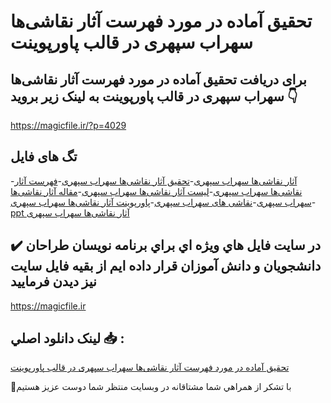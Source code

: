 # تحقیق آماده در مورد فهرست آثار نقاشی‌ها سهراب سپهری در قالب پاورپوینت

## برای دریافت تحقیق آماده در مورد فهرست آثار نقاشی‌ها سهراب سپهری در قالب پاورپوینت به لینک زیر بروید 👇

https://magicfile.ir/?p=4029

## تگ های فایل

-[آثار نقاشی‌ها سهراب سپهری](https://magicfile.ir/product/%d8%aa%d8%ad%d9%82%db%8c%d9%82-%d9%81%d9%87%d8%b1%d8%b3%d8%aa-%d8%a2%d8%ab%d8%a7%d8%b1-%d9%86%d9%82%d8%a7%d8%b4%db%8c%d9%87%d8%a7-%d8%b3%d9%87%d8%b1%d8%a7%d8%a8-%d8%b3%d9%be%d9%87%d8%b1%db%8c%d8%af%d8%b1-%d9%be%d8%a7%d9%88%d8%b1%d9%be%d9%88%db%8c%d9%86%d8%aa/)-[تحقیق آثار نقاشی‌ها سهراب سپهری](https://magicfile.ir/product/%d8%aa%d8%ad%d9%82%db%8c%d9%82-%d9%81%d9%87%d8%b1%d8%b3%d8%aa-%d8%a2%d8%ab%d8%a7%d8%b1-%d9%86%d9%82%d8%a7%d8%b4%db%8c%d9%87%d8%a7-%d8%b3%d9%87%d8%b1%d8%a7%d8%a8-%d8%b3%d9%be%d9%87%d8%b1%db%8c%d8%af%d8%b1-%d9%be%d8%a7%d9%88%d8%b1%d9%be%d9%88%db%8c%d9%86%d8%aa/)-[فهرست آثار نقاشی‌ها سهراب سپهری](https://magicfile.ir/product/%d8%aa%d8%ad%d9%82%db%8c%d9%82-%d9%81%d9%87%d8%b1%d8%b3%d8%aa-%d8%a2%d8%ab%d8%a7%d8%b1-%d9%86%d9%82%d8%a7%d8%b4%db%8c%d9%87%d8%a7-%d8%b3%d9%87%d8%b1%d8%a7%d8%a8-%d8%b3%d9%be%d9%87%d8%b1%db%8c%d8%af%d8%b1-%d9%be%d8%a7%d9%88%d8%b1%d9%be%d9%88%db%8c%d9%86%d8%aa/)-[لیست آثار نقاشی‌ها سهراب سپهری](https://magicfile.ir/product/%d8%aa%d8%ad%d9%82%db%8c%d9%82-%d9%81%d9%87%d8%b1%d8%b3%d8%aa-%d8%a2%d8%ab%d8%a7%d8%b1-%d9%86%d9%82%d8%a7%d8%b4%db%8c%d9%87%d8%a7-%d8%b3%d9%87%d8%b1%d8%a7%d8%a8-%d8%b3%d9%be%d9%87%d8%b1%db%8c%d8%af%d8%b1-%d9%be%d8%a7%d9%88%d8%b1%d9%be%d9%88%db%8c%d9%86%d8%aa/)-[مقاله آثار نقاشی‌ها سهراب سپهری](https://magicfile.ir/product/%d8%aa%d8%ad%d9%82%db%8c%d9%82-%d9%81%d9%87%d8%b1%d8%b3%d8%aa-%d8%a2%d8%ab%d8%a7%d8%b1-%d9%86%d9%82%d8%a7%d8%b4%db%8c%d9%87%d8%a7-%d8%b3%d9%87%d8%b1%d8%a7%d8%a8-%d8%b3%d9%be%d9%87%d8%b1%db%8c%d8%af%d8%b1-%d9%be%d8%a7%d9%88%d8%b1%d9%be%d9%88%db%8c%d9%86%d8%aa/)-[نقاشی های سهراب سپهری](https://magicfile.ir/product/%d8%aa%d8%ad%d9%82%db%8c%d9%82-%d9%81%d9%87%d8%b1%d8%b3%d8%aa-%d8%a2%d8%ab%d8%a7%d8%b1-%d9%86%d9%82%d8%a7%d8%b4%db%8c%d9%87%d8%a7-%d8%b3%d9%87%d8%b1%d8%a7%d8%a8-%d8%b3%d9%be%d9%87%d8%b1%db%8c%d8%af%d8%b1-%d9%be%d8%a7%d9%88%d8%b1%d9%be%d9%88%db%8c%d9%86%d8%aa/)-[پاورپوینت آثار نقاشی‌ها سهراب سپهری](https://magicfile.ir/product/%d8%aa%d8%ad%d9%82%db%8c%d9%82-%d9%81%d9%87%d8%b1%d8%b3%d8%aa-%d8%a2%d8%ab%d8%a7%d8%b1-%d9%86%d9%82%d8%a7%d8%b4%db%8c%d9%87%d8%a7-%d8%b3%d9%87%d8%b1%d8%a7%d8%a8-%d8%b3%d9%be%d9%87%d8%b1%db%8c%d8%af%d8%b1-%d9%be%d8%a7%d9%88%d8%b1%d9%be%d9%88%db%8c%d9%86%d8%aa/)-[ppt آثار نقاشی‌ها سهراب سپهری](https://magicfile.ir/product/%d8%aa%d8%ad%d9%82%db%8c%d9%82-%d9%81%d9%87%d8%b1%d8%b3%d8%aa-%d8%a2%d8%ab%d8%a7%d8%b1-%d9%86%d9%82%d8%a7%d8%b4%db%8c%d9%87%d8%a7-%d8%b3%d9%87%d8%b1%d8%a7%d8%a8-%d8%b3%d9%be%d9%87%d8%b1%db%8c%d8%af%d8%b1-%d9%be%d8%a7%d9%88%d8%b1%d9%be%d9%88%db%8c%d9%86%d8%aa/)

## ✔️ در سايت فايل هاي ويژه اي براي برنامه نويسان طراحان دانشجويان و دانش آموزان قرار داده ايم از بقيه فايل سايت نيز ديدن فرماييد

https://magicfile.ir


## لينک دانلود اصلي 📥 :

[تحقیق آماده در مورد فهرست آثار نقاشی‌ها سهراب سپهری در قالب پاورپوینت](https://magicfile.ir/product/%d8%aa%d8%ad%d9%82%db%8c%d9%82-%d9%81%d9%87%d8%b1%d8%b3%d8%aa-%d8%a2%d8%ab%d8%a7%d8%b1-%d9%86%d9%82%d8%a7%d8%b4%db%8c%d9%87%d8%a7-%d8%b3%d9%87%d8%b1%d8%a7%d8%a8-%d8%b3%d9%be%d9%87%d8%b1%db%8c%d8%af%d8%b1-%d9%be%d8%a7%d9%88%d8%b1%d9%be%d9%88%db%8c%d9%86%d8%aa/) 


🙏با تشکر از همراهي شما مشتاقانه در وبسایت منتظر شما دوست عزیز هستیم

